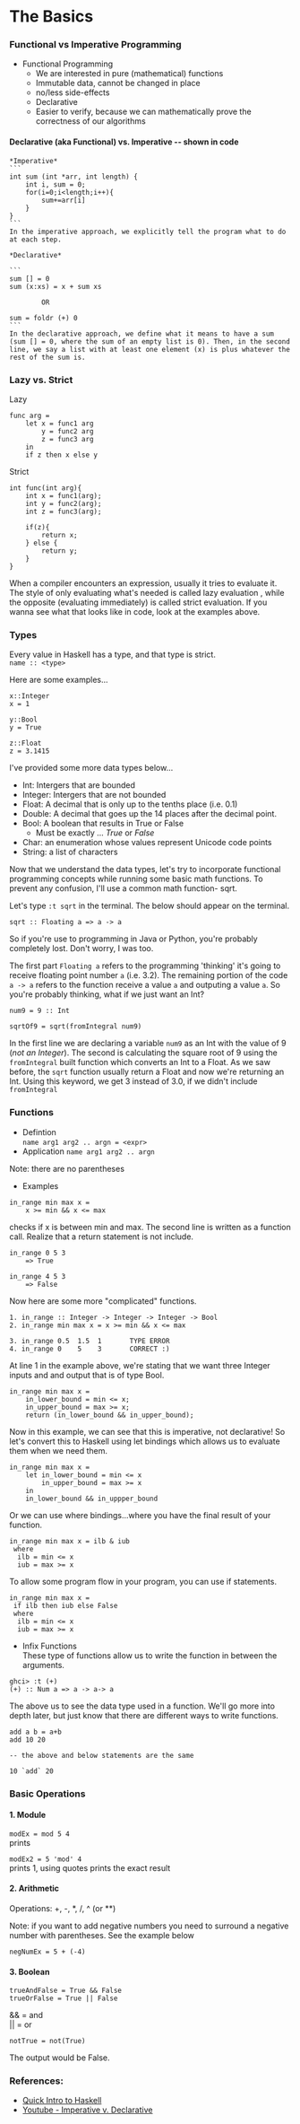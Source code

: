 # The Basics

### Functional vs Imperative Programming

- Functional Programming  
    - We are interested in pure (mathematical) functions
    - Immutable data, cannot be changed in place 
    - no/less side-effects
    - Declarative
    - Easier to verify, because we can mathematically prove the correctness of our algorithms

#### Declarative (aka Functional) vs. Imperative  -- shown in code

    *Imperative*
    ``` 
    int sum (int *arr, int length) {
        int i, sum = 0;
        for(i=0;i<length;i++){
            sum+=arr[i]
        }
    }  
    ```  
    In the imperative approach, we explicitly tell the program what to do at each step.  

    *Declarative*  

    ```
    sum [] = 0
    sum (x:xs) = x + sum xs
    
            OR

    sum = foldr (+) 0
    ```  
    In the declarative approach, we define what it means to have a sum (sum [] = 0, where the sum of an empty list is 0). Then, in the second line, we say a list with at least one element (x) is plus whatever the rest of the sum is. 

### Lazy vs. Strict  

Lazy  

```
func arg = 
    let x = func1 arg
        y = func2 arg
        z = func3 arg
    in 
    if z then x else y

```  

Strict  
```
int func(int arg){
    int x = func1(arg);
    int y = func2(arg);
    int z = func3(arg);

    if(z){
        return x;
    } else {
        return y;
    }
}
```

When a compiler encounters an expression, usually it tries to evaluate it. The style of only evaluating what's needed is called lazy evaluation , while the opposite (evaluating immediately) is called strict evaluation. If you wanna see what that looks like in code, look at the examples above. 

### Types  
Every value in Haskell has a type, and that type is strict.  
`name :: <type>`  

Here are some examples...

```  
x::Integer  
x = 1  
```

```
y::Bool
y = True
```

```
z::Float
z = 3.1415
```

I've provided some more data types below...  

- Int: Intergers that are bounded 
- Integer: Intergers that are not bounded
- Float: A decimal that is only up to the tenths place (i.e. 0.1)
- Double: A decimal that goes up the 14 places after the decimal point.
- Bool: A boolean that results in True or False
    - Must be exactly ... *True* or *False*
- Char: an enumeration whose values represent Unicode code points
- String: a list of characters

Now that we understand the data types, let's try to incorporate functional programming concepts while running some basic math functions. To prevent any confusion, I'll use a common math function- sqrt. 

Let's type `:t sqrt` in the terminal. The below should appear on the terminal.

`sqrt :: Floating a => a -> a`

So if you're use to programming in Java or Python, you're probably completely lost. Don't worry, I was too. 

The first part `Floating a` refers to the programming 'thinking' it's going to receive floating point number `a` (i.e. 3.2).  The remaining portion of the code `a -> a` refers to the function receive a value `a` and outputing a value `a`. So you're probably thinking, what if we just want an Int?  

`num9 = 9 :: Int`  

`sqrtOf9 = sqrt(fromIntegral num9)` 

In the first line we are declaring a variable `num9` as an Int with the value of 9 (*not an Integer*). The second is calculating the square root of 9 using the `fromIntegral` built function which converts an Int to a Float. As we saw before, the `sqrt` function usually return a Float and now we're returning an Int. Using this keyword, we get 3 instead of 3.0, if we didn't include `fromIntegral` 

### Functions
- Defintion  
`name arg1 arg2 .. argn = <expr>  `
- Application
`name arg1 arg2 .. argn`  

Note: there are no parentheses  
- Examples
```
in_range min max x = 
    x >= min && x <= max
```
checks if x is between min and max. The second line is written as a function call. Realize that a return statement is not include. 

```
in_range 0 5 3
    => True
```

```
in_range 4 5 3
    => False
```

Now here are some more "complicated" functions.   
```
1. in_range :: Integer -> Integer -> Integer -> Bool
2. in_range min max x = x >= min && x <= max

3. in_range 0.5  1.5  1       TYPE ERROR
4. in_range 0    5    3       CORRECT :)
```
At line 1 in the example above, we're stating that we want three Integer inputs and and output that is of type Bool.  

```
in_range min max x = 
    in_lower_bound = min <= x;
    in_upper_bound = max >= x;
    return (in_lower_bound && in_upper_bound);
```
Now in this example, we can see that this is imperative, not declarative! So let's convert this to Haskell using let bindings which allows us to evaluate them when we need them.   
```
in_range min max x = 
    let in_lower_bound = min <= x
        in_upper_bound = max >= x
    in 
    in_lower_bound && in_uppper_bound
```

Or we can use where bindings...where you have the final result of your function. 
```
in_range min max x = ilb & iub
 where
  ilb = min <= x
  iub = max >= x
```

To allow some program flow in your program, you can use if statements.
```
in_range min max x = 
 if ilb then iub else False
 where 
  ilb = min <= x
  iub = max >= x
```

- Infix Functions  
These type of functions allow us to write the function in between the arguments. 

```
ghci> :t (+)
(+) :: Num a => a -> a-> a 
```  
The above us to see the data type used in a function. We'll go more into depth later, but just know that there are different ways to write functions.  
```
add a b = a+b
add 10 20     

-- the above and below statements are the same

10 `add` 20
```
### Basic Operations

#### 1. Module  

`modEx = mod 5 4`  
prints  

`modEx2 = 5 'mod' 4`  
prints 1, using quotes prints the exact result


#### 2. Arithmetic 

Operations: +, -, *, /, ^ (or **)

Note: if you want to add negative numbers you need to surround a negative number with parentheses. See the example below

`negNumEx = 5 + (-4)`

#### 3. Boolean
`trueAndFalse = True && False`  
`trueOrFalse = True || False`  

&& = and  
|| = or  

`notTrue = not(True)`  
  
The output would be False.  


### References:
- [Quick Intro to Haskell](https://wiki.haskell.org/Learn_Haskell_in_10_minutes)
- [Youtube - Imperative v. Declarative](https://www.youtube.com/watch?v=Vgu82wiiZ90&list=PLe7Ei6viL6jGp1Rfu0dil1JH1SHk9bgDV&index=1)